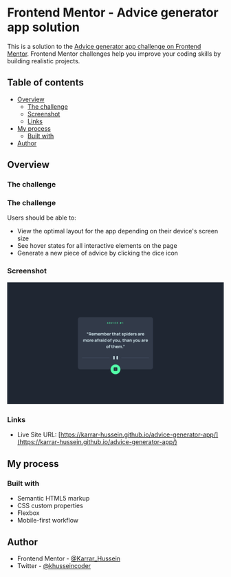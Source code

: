 # Frontend Mentor - Advice generator app solution

This is a solution to the [Advice generator app challenge on Frontend Mentor](https://www.frontendmentor.io/challenges/advice-generator-app-QdUG-13db). Frontend Mentor challenges help you improve your coding skills by building realistic projects.

## Table of contents

- [Overview](#overview)
  - [The challenge](#the-challenge)
  - [Screenshot](#screenshot)
  - [Links](#links)
- [My process](#my-process)
  - [Built with](#built-with)
- [Author](#author)

## Overview

### The challenge

### The challenge

Users should be able to:

- View the optimal layout for the app depending on their device's screen size
- See hover states for all interactive elements on the page
- Generate a new piece of advice by clicking the dice icon

### Screenshot

![](./screenshot.png)

### Links

- Live Site URL: [https://karrar-hussein.github.io/advice-generator-app/](https://karrar-hussein.github.io/advice-generator-app/)

## My process

### Built with

- Semantic HTML5 markup
- CSS custom properties
- Flexbox
- Mobile-first workflow

## Author

- Frontend Mentor - [@Karrar_Hussein](https://www.frontendmentor.io/profile/Karrar-Hussein)
- Twitter - [@khusseincoder](https://www.twitter.com/khusseincoder)
